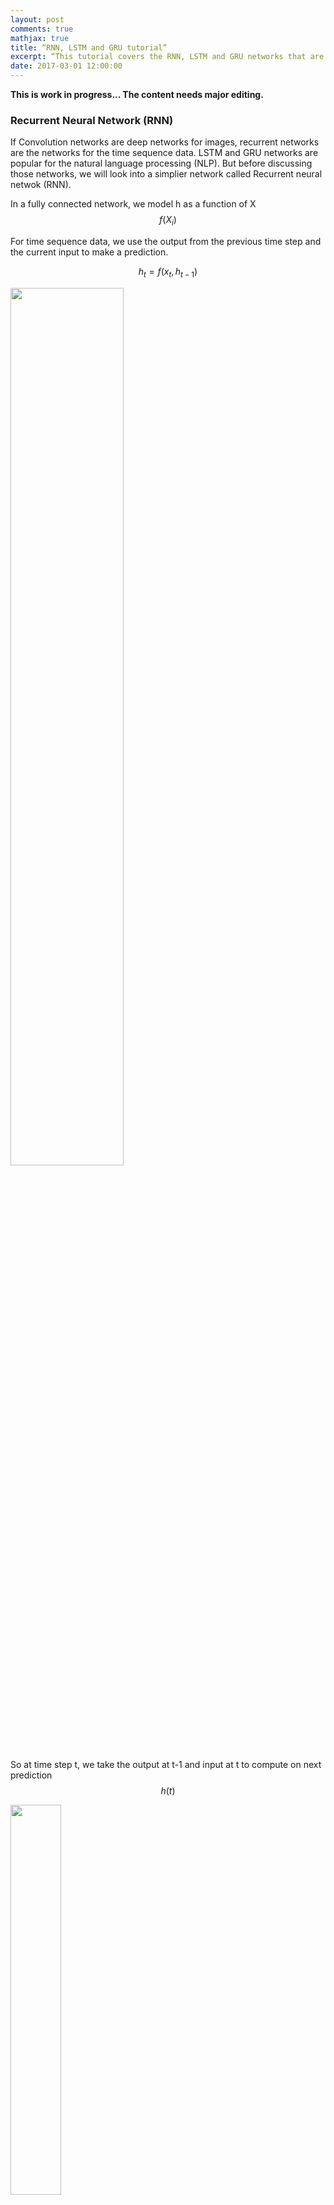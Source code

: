 ```yaml
---
layout: post
comments: true
mathjax: true
title: “RNN, LSTM and GRU tutorial”
excerpt: “This tutorial covers the RNN, LSTM and GRU networks that are widely popular for deep learning in NLP.”
date: 2017-03-01 12:00:00
---
```

**This is work in progress... The content needs major editing.**

### Recurrent Neural Network (RNN)

If Convolution networks are deep networks for images, recurrent networks are the networks for the time sequence data. LSTM and GRU networks are popular for the natural language processing (NLP). But before discussing those networks, we will look into a simplier network called Recurrent neural netwok (RNN).

In a fully connected network, we model h as a function of X 
$$
f(X_i)
$$

For time sequence data, we use the output from the previous time step and the current input to make a prediction.

$$
h_t = f(x_t, h_{t-1})
$$

<div class="imgcap">
<img src="/assets/rnn/rnn_b.png" style="border:none;width:60%;">
</div>

So at time step t, we take the output at t-1 and input at t to compute on next prediction
$$
h(t)
$$
<div class="imgcap">
<img src="/assets/rnn/rnn_b3.png" style="border:none;width:40%;">
</div>

For example, the following diagram unroll a RNN from time step t-1 to t+1:
<div class="imgcap">
<img src="/assets/rnn/rnn_b2.png" style="border:none;width:40%;">
</div>

#### Create image caption using RNN
How to create captions for an image? For example, we may input a school bus image into the RNN and expect it to create a caption like below:
<div class="imgcap">
<img src="/assets/rnn/cap.png" style="border:none;">
</div>
Here are the major high level steps in the training:
1. Capture features for an image.
2. Map the captions in the training data to word vectors.
3. Use a RNN to make a prediction.
4. Map the RNN prediction to a caption.
5. Compute the loss and optimize the network.

#### Capture image features


<div class="imgcap">
<img src="/assets/rnn/cap2.png" style="border:none;;">
</div>

<div class="imgcap">
<img src="/assets/rnn/cap3.png" style="border:none;;">
</div>

<div class="imgcap">
<img src="/assets/rnn/cap4.png" style="border:none;;">
</div>

<div class="imgcap">
<img src="/assets/rnn/cap5.png" style="border:none;;">
</div>

<div class="imgcap">
<img src="/assets/rnn/cap6.png" style="border:none;;">
</div>

<div class="imgcap">
<img src="/assets/rnn/cap7.png" style="border:none;;">
</div>

<div class="imgcap">
<img src="/assets/rnn/cap8.png" style="border:none;;">
</div>

<div class="imgcap">
<img src="/assets/rnn/cap9.png" style="border:none;;">
</div>

<div class="imgcap">
<img src="/assets/rnn/cap10.png" style="border:none;;">
</div>

<div class="imgcap">
<img src="/assets/rnn/cap11.png" style="border:none;;">
</div>



```python
input_dim   = 512   # CNN feature dimension: 512  
hidden_dim  = 512   # Hidden state dimension: 512
wordvec_dim = 256  			   
```

```python
# W_proj: (input_dim, hidden_dim)
W_proj  = np.random.randn(input_dim, hidden_dim)
W_proj /= np.sqrt(input_dim)
b_proj  = np.zeros(hidden_dim)
```

```python
# Initialize CNN -> hidden state projection parameters
# h0: (N, hidden_dim)
h0 = features.dot(W_proj) + b_proj
```

```python
W_embed  = np.random.randn(vocab_size, wordvec_dim)
W_embed /= 100
```

```python
# captions:    (N, 17) each contains a word index (0 to (vocab_size 1004 - 1))
# captions_out (N, 16)
# mask:        (N, 16)

# W_embed (vocab_size, wordvec_dim)
# captions_in: (N, 16) each captions_in contain at most 16 words.
# x: (N, 16, wordvec_dim)
x, cache_embed = word_embedding_forward(captions_in, W_embed)
```

```python
# h: (N, 16, hidden_dim)
# Wx: (wordvec_dim, hidden_dim)
# Wh: (hidden_dim, hidden_dim)
h, cache_rnn = rnn_forward(x, h0, Wx, Wh, b)
```

```python
# W_vocal: (hidden_dim, vocab_size 1004)
# scores: (N, 16, vocab_size 1004)
scores, cache_scores = temporal_affine_forward(h, W_vocab, b_vocab)
loss, dscores = temporal_softmax_loss(scores, captions_out, mask)
```

### Long Short Term Memory network (LSTM)

### Gated Recurrent Units (GRU)
